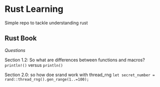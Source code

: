 # Rust Learning
Simple repo to tackle understanding rust



## Rust Book

*Questions*

Section 1.2: So what are differences between functions and macros?
`println!()` versus `println()`

Section 2.0: so how doe srand work with thread_rng
`let secret_number = rand::thread_rng().gen_range(1..=100);` 